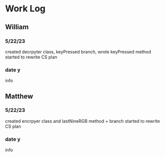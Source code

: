 # Work Log

## William

### 5/22/23

created decrpyter class, keyPressed branch, wrote keyPressed method
started to rewrite CS plan

### date y

info


## Matthew

### 5/22/23

created encrpyer class and lastNineRGB method + branch
started to rewrite CS plan

### date y

info
